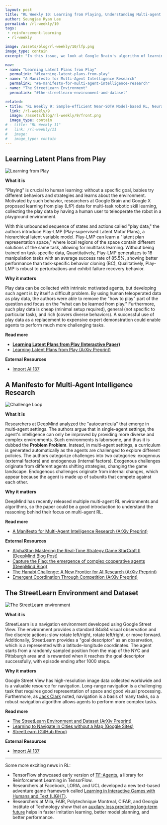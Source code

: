 ```yaml
---
layout: post
title: "RL Weekly 10: Learning from Playing, Understanding Multi-agent Intelligence, and Navigating in Google Street View"
author: Seungjae Ryan Lee
permalink: /rl-weekly/10
tags:
 - reinforcement-learning
 - rl-weekly

image: /assets/blog/rl-weekly/10/lfp.png
image_type: contain
excerpt: "In this issue, we look at Google Brain's algorithm of learning by playing, DeepMind's thoughts on multi-agent intelligence, and DeepMind's new navigation environment using Google Street View data."

nav:
- name: "Learning Latent Plans from Play"
  permalink: "#learning-latent-plans-from-play"
- name: "A Manifesto for Multi-Agent Intelligence Research"
  permalink: "#a-manifesto-for-multi-agent-intelligence-research"
- name: "The StreetLearn Environment"
  permalink: "#the-streetlearn-environment-and-dataset"

related:
- title: "RL Weekly 9: Sample-efficient Near-SOTA Model-based RL, Neural MMO, and Bottlenecks in Deep Q-Learning"
  link: /rl-weekly/9
  image: /assets/blog/rl-weekly/9/front.png
  image_type: contain
# - title: "RL Weekly 11"
#   link: /rl-weekly/11
#   image:
#   image_type: contain
---
```




## Learning Latent Plans from Play

<div class="w80" style="margin: 10px auto;">
  <img src="{{ absolute_url }}/assets/blog/rl-weekly/10/lfp.gif" alt="Learning from Play">
</div>

**What it is**

"Playing" is crucial to human learning: without a specific goal, babies try different behaviors and strategies and learns about the environment. Motivated by such behavior, researchers at Google Brain and Google X proposed learning from play (LfP) data for multi-task robotic skill learning, collecting the play data by having a human user to teleoperate the robot in a playground environment.

With this unbounded sequence of states and actions called "play data," the authors introduce Play-LMP (Play-supervised Latent Motor Plans), a hierarchical latent variable model. Play-LMP can learn a "latent plan representation space," where local regions of the space contain different solutions of the same task, allowing for multitask learning. Without being trained on task-specific data, Quantitatively, Play-LMP generalizes to 18 manipulation tasks with an average success rate of 85.5%, showing better performance than task-specific behavior cloning (BC), Qualitatively, Play-LMP is robust to perturbations and exhibit failure recovery behavior.

**Why it matters**

Play data can be collected with intrinsic motivated agents, but developing such agent is by itself a difficult problem. By using human teleoperated data as play data, the authors were able to remove the "how to play" part of the question and focus on the "what can be learned from play." Furthermore, such play data is cheap (minimal setup required), general (not specific to particular task), and rich (covers diverse behaviors). A successful use of play data as a replacement to expensive expert demonstration could enable agents to perform much more challenging tasks.

**Read more**

- [**Learning Latent Plans from Play (Interactive Paper)**](https://learning-from-play.github.io/)
- [Learning Latent Plans from Play (ArXiv Preprint)](https://arxiv.org/abs/1903.01973)

**External Resources**

- [Import AI 137](https://jack-clark.net/2019/03/11/import-ai-137-deepmind-uses-google-streetlearn-to-learn-to-navigate-cities-neurocuts-learns-decent-packet-classification-plus-a-490k-labelled-image-dataset/)


## A Manifesto for Multi-Agent Intelligence Research

<div class="w80" style="margin: 10px auto;">
  <img src="{{ absolute_url }}/assets/blog/rl-weekly/10/multiagent.png" alt="Challenge Loop">
</div>

**What it is**

Researchers at DeepMind analyzed the "autocurricula" that emerge in multi-agent settings. The authors argue that in single-agent settings, the agent's intelligence can only be improved by providing more diverse and complex environments. Such environments is laborsome, and thus it is dubbed the **Problem Problem**. Instead, in multi-agent settings, a curriculum is generated automatically as the agents are challenged to explore different policies. The authors categorize challenges into two categories: exogenous (external factors) and endogenous (internal factors). Exogenous challenges originate from different agents shifting strategies, changing the game landscape. Endogenous challenges originate from internal changes, which appear because the agent is made up of subunits that compete against each other.


**Why it matters**

DeepMind has recently released multiple multi-agent RL environments and algorithms, so the paper could be a good introduction to understand the reasoning behind their focus on multi-agent RL.

**Read more**

- [A Manifesto for Multi-Agent Intelligence Research (ArXiv Preprint)](https://arxiv.org/abs/1903.00742)

**External Resources**

- [AlphaStar: Mastering the Real-Time Strategy Game StarCraft II (DeepMind Blog Post)](https://deepmind.com/blog/alphastar-mastering-real-time-strategy-game-starcraft-ii/)
- [Capture the Flag: the emergence of complex cooperative agents (DeepMind Blog)](https://deepmind.com/blog/capture-the-flag/)
- [The Hanabi Challenge: A New Frontier for AI Research (ArXiv Preprint)](https://arxiv.org/abs/1902.00506)
- [Emergent Coordination Through Competition (ArXiv Preprint)](https://arxiv.org/abs/1902.07151)

## The StreetLearn Environment and Dataset

<div class="w80" style="margin: 10px auto;">
  <img src="{{ absolute_url }}/assets/blog/rl-weekly/10/streetlearn.png" alt="The StreetLearn environment">
</div>

**What it is**

StreetLearn is a navigation environment developed using Google Street View. The environment provides a standard 84x84 visual observation and five discrete actions: slow rotate left/right, rotate left/right, or move forward. Additionally, StreetLearn provides a "goal descriptor" as an observation, which is a represented with a latitude-longitude coordinates. The agent starts from a randomly sampled position from the map of the NYC and Pittsburgh area and is rewarded when it reaches the goal descriptor successfully, with episode ending after 1000 steps.

**Why it matters**

Google Street View has high-resolution image data collected worldwide and is a valuable resource for navigation. Long-range navigation is a challenging task that requires good representation of space and good visual processing. Furthermore, as [Jack Clark](https://jack-clark.net/2019/03/11/import-ai-137-deepmind-uses-google-streetlearn-to-learn-to-navigate-cities-neurocuts-learns-decent-packet-classification-plus-a-490k-labelled-image-dataset/) noted, navigation is a basis of many tasks, so a robust navigation algorithm allows agents to perform more complex tasks.

**Read more**

- [The StreetLearn Environment and Dataset (ArXiv Preprint)](https://arxiv.org/abs/1903.01292)
- [Learning to Navigate in Cities without a Map (Google Sites)](https://sites.google.com/view/streetlearn/)
- [StreetLearn (GitHub Repo)](https://github.com/deepmind/streetlearn)

**External Resources**

- [Import AI 137](https://jack-clark.net/2019/03/11/import-ai-137-deepmind-uses-google-streetlearn-to-learn-to-navigate-cities-neurocuts-learns-decent-packet-classification-plus-a-490k-labelled-image-dataset/)

---

Some more exciting news in RL:

- TensorFlow showcased early version of [TF-Agents](https://github.com/tensorflow/agents), a library for Reinforcement Learning in TensorFlow.
- Researchers at Facebook, LORIA, and UCL developed a new text-based adventure game framework called [Learning in Interactive Games with Humans and Text (LIGHT)](https://arxiv.org/abs/1903.03094).
- Researchers at Mila, FAIR, Polytechnique Montreal, CIFAR, and Georgia Institute of Technology show that an [auxilary loss predicting long-term future](https://arxiv.org/abs/1903.01599) helps in faster imitation learning, better model planning, and better performance.
